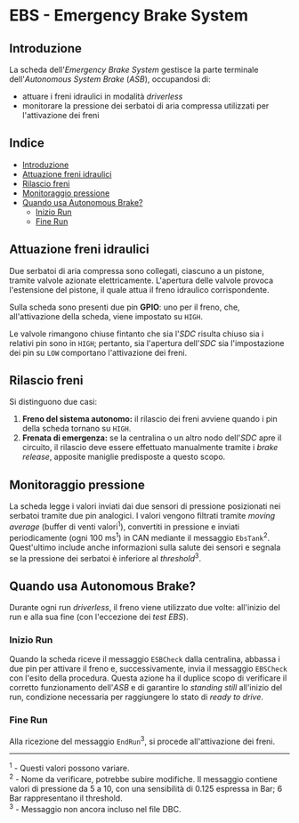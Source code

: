 # EBS - Emergency Brake System

## Introduzione

La scheda dell'*Emergency Brake System* gestisce la parte terminale dell'*Autonomous System Brake* (*ASB*), occupandosi di:
- attuare i freni idraulici in modalità *driverless*
- monitorare la pressione dei serbatoi di aria compressa utilizzati per l'attivazione dei freni

## Indice

- [Introduzione](#introduzione)
- [Attuazione freni idraulici](#attuazione-freni-idraulici)
- [Rilascio freni](#rilascio-freni)
- [Monitoraggio pressione](#monitoraggio-pressione)
- [Quando usa Autonomous Brake?](#quando-usa-autonomous-brake)
  - [Inizio Run](#inizio-run)
  - [Fine Run](#fine-run)

## Attuazione freni idraulici

Due serbatoi di aria compressa sono collegati, ciascuno a un pistone, tramite valvole azionate elettricamente. L'apertura delle valvole provoca l'estensione del pistone, il quale attua il freno idraulico corrispondente.

Sulla scheda sono presenti due pin **GPIO**: uno per il freno, che, all'attivazione della scheda, viene impostato su `HIGH`.

Le valvole rimangono chiuse fintanto che sia l'*SDC* risulta chiuso sia i relativi pin sono in `HIGH`; pertanto, sia l'apertura dell'*SDC* sia l'impostazione dei pin su `LOW` comportano l'attivazione dei freni.

## Rilascio freni

Si distinguono due casi:

1. **Freno del sistema autonomo:** il rilascio dei freni avviene quando i pin della scheda tornano su `HIGH`.
2. **Frenata di emergenza:** se la centralina o un altro nodo dell'*SDC* apre il circuito, il rilascio deve essere effettuato manualmente tramite i *brake release*, apposite maniglie predisposte a questo scopo.

## Monitoraggio pressione

La scheda legge i valori inviati dai due sensori di pressione posizionati nei serbatoi tramite due pin analogici. I valori vengono filtrati tramite *moving average* (buffer di venti valori<sup>1</sup>), convertiti in pressione e inviati periodicamente (ogni 100 ms<sup>1</sup>) in CAN mediante il messaggio `EbsTank`<sup>2</sup>. Quest'ultimo include anche informazioni sulla salute dei sensori e segnala se la pressione dei serbatoi è inferiore al *threshold*<sup>3</sup>.

## Quando usa Autonomous Brake?

Durante ogni run *driverless*, il freno viene utilizzato due volte: all'inizio del run e alla sua fine (con l'eccezione dei *test EBS*).

### Inizio Run

Quando la scheda riceve il messaggio `ESBCheck` dalla centralina, abbassa i due pin per attivare il freno e, successivamente, invia il messaggio `EBSCheck` con l'esito della procedura. Questa azione ha il duplice scopo di verificare il corretto funzionamento dell'*ASB* e di garantire lo *standing still* all'inizio del run, condizione necessaria per raggiungere lo stato di *ready to drive*.

### Fine Run

Alla ricezione del messaggio `EndRun`<sup>3</sup>, si procede all'attivazione dei freni.

---

<sup>1</sup> - Questi valori possono variare.  
<sup>2</sup> - Nome da verificare, potrebbe subire modifiche. Il messaggio contiene valori di pressione da 5 a 10, con una sensibilità di 0.125 espressa in Bar; 6 Bar rappresentano il threshold.  
<sup>3</sup> - Messaggio non ancora incluso nel file DBC.
